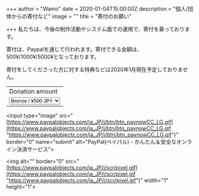 +++
author = "Wamo"
date = 2020-01-04T15:00:00Z
description = "個人/団体からの寄付など"
image = ""
title = "寄付のお願い"

+++
私たちは、今後の制作活動やシステム面での運用で、寄付を募っております。

寄付は、Paypalを通じて行われます。寄付できる金額は、500¥/1000¥/5000¥となっております。

寄付をしてくださった方に対する特典などは2020年1月現在予定しておりません。

<form action="[https://www.paypal.com/cgi-bin/webscr](https://www.paypal.com/cgi-bin/webscr "https://www.paypal.com/cgi-bin/webscr")" method="post" target="_top">

<input type="hidden" name="cmd" value="_s-xclick">

<input type="hidden" name="hosted_button_id" value="EUZQKDMXGUSA8">

<table>

<tr><td><input type="hidden" name="on0" value="Donation amount">Donation amount</td></tr><tr><td><select name="os0">

<option value="Bronze /">Bronze / ¥500 JPY</option>

<option value="Silver /">Silver / ¥1,000 JPY</option>

<option value="Gold /">Gold / ¥5,000 JPY</option>

</select> </td></tr>

</table>

<input type="hidden" name="currency_code" value="JPY">

<input type="image" src="[https://www.paypalobjects.com/ja_JP/i/btn/btn_paynowCC_LG.gif](https://www.paypalobjects.com/ja_JP/i/btn/btn_paynowCC_LG.gif "https://www.paypalobjects.com/ja_JP/i/btn/btn_paynowCC_LG.gif")" border="0" name="submit" alt="PayPal(ペイパル) - かんたん＆安全なオンライン決済サービス">

<img alt="" border="0" src="[https://www.paypalobjects.com/ja_JP/i/scr/pixel.gif](https://www.paypalobjects.com/ja_JP/i/scr/pixel.gif "https://www.paypalobjects.com/ja_JP/i/scr/pixel.gif")" width="1" height="1">

</form>